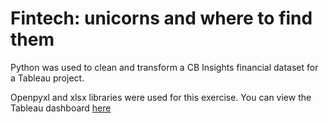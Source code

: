 # Fintech: unicorns and where to find them

Python was used to clean and transform a CB Insights financial dataset for a Tableau project.

Openpyxl and xlsx libraries were used for this exercise. You can view the Tableau dashboard [here](https://public.tableau.com/app/profile/cj.de.guzman/viz/Fintechunicornsandwheretofindthem/Fintech)
